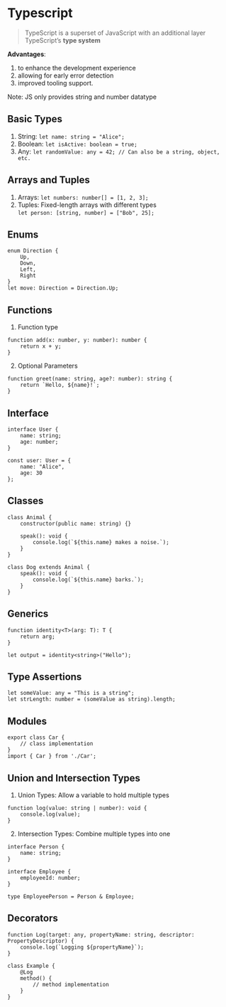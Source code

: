 
# Typescript
> TypeScript is a superset of JavaScript with an additional layer TypeScript’s **type system** 

**Advantages**:
1. to enhance the development experience 
2. allowing for early error detection
3. improved tooling support.

Note: JS only provides string and number datatype

## Basic Types
1. String: `let name: string = "Alice";`
2. Boolean: `let isActive: boolean = true;` 
3. Any: `let randomValue: any = 42; // Can also be a string, object, etc.`


## Arrays and Tuples
1. Arrays: `let numbers: number[] = [1, 2, 3];`  
2. Tuples:  Fixed-length arrays with different types   
`let person: [string, number] = ["Bob", 25];`

## Enums

```
enum Direction {
    Up,
    Down,
    Left,
    Right
}
let move: Direction = Direction.Up;
```
## Functions
1. Function type

```
function add(x: number, y: number): number {
    return x + y;
}
```

2. Optional Parameters

```
function greet(name: string, age?: number): string {
    return `Hello, ${name}!`;
}
```

## Interface

```
interface User {
    name: string;
    age: number;
}

const user: User = {
    name: "Alice",
    age: 30
};
```
## Classes

```
class Animal {
    constructor(public name: string) {}
    
    speak(): void {
        console.log(`${this.name} makes a noise.`);
    }
}

class Dog extends Animal {
    speak(): void {
        console.log(`${this.name} barks.`);
    }
}
```
## Generics

```
function identity<T>(arg: T): T {
    return arg;
}

let output = identity<string>("Hello");
```

## Type Assertions

```
let someValue: any = "This is a string";
let strLength: number = (someValue as string).length;
```

## Modules

```
export class Car {
    // class implementation
}
import { Car } from './Car';
```

## Union and Intersection Types
1. Union Types: Allow a variable to hold multiple types
```
function log(value: string | number): void {
    console.log(value);
}
```  
2. Intersection Types: Combine multiple types into one  
```
interface Person {
    name: string;
}

interface Employee {
    employeeId: number;
}

type EmployeePerson = Person & Employee;
```

## Decorators

```
function Log(target: any, propertyName: string, descriptor: PropertyDescriptor) {
    console.log(`Logging ${propertyName}`);
}

class Example {
    @Log
    method() {
        // method implementation
    }
}
```